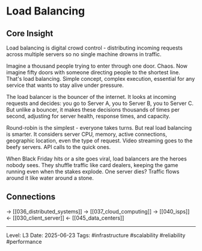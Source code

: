 # Load Balancing

## Core Insight
Load balancing is digital crowd control - distributing incoming requests across multiple servers so no single machine drowns in traffic.

Imagine a thousand people trying to enter through one door. Chaos. Now imagine fifty doors with someone directing people to the shortest line. That's load balancing. Simple concept, complex execution, essential for any service that wants to stay alive under pressure.

The load balancer is the bouncer of the internet. It looks at incoming requests and decides: you go to Server A, you to Server B, you to Server C. But unlike a bouncer, it makes these decisions thousands of times per second, adjusting for server health, response times, and capacity.

Round-robin is the simplest - everyone takes turns. But real load balancing is smarter. It considers server CPU, memory, active connections, geographic location, even the type of request. Video streaming goes to the beefy servers. API calls to the quick ones.

When Black Friday hits or a site goes viral, load balancers are the heroes nobody sees. They shuffle traffic like card dealers, keeping the game running even when the stakes explode. One server dies? Traffic flows around it like water around a stone.

## Connections
→ [[036_distributed_systems]]
→ [[037_cloud_computing]]
→ [[040_isps]]
← [[030_client_server]]
← [[045_data_centers]]

---
Level: L3
Date: 2025-06-23
Tags: #infrastructure #scalability #reliability #performance
